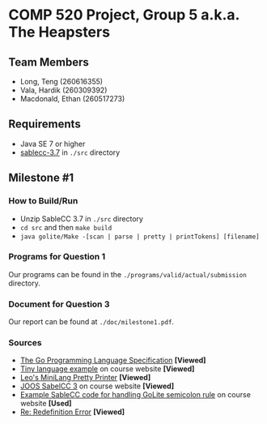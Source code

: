 # COMP 520 Project, Group 5 a.k.a. The Heapsters

## Team Members

* Long, Teng (260616355)
* Vala, Hardik (260309392)
* Macdonald, Ethan (260517273)

## Requirements

* Java SE 7 or higher
* [sablecc-3.7](http://www.sablecc.org/) in `./src` directory

## Milestone #1

### How to Build/Run

* Unzip SableCC 3.7 in `./src` directory
* `cd src` and then `make build`
* `java golite/Make -[scan | parse | pretty | printTokens] [filename]`

### Programs for Question 1

Our programs can be found in the `./programs/valid/actual/submission` directory.

### Document for Question 3

Our report can be found at `./doc/milestone1.pdf`.

### Sources

* [The Go Programming Language Specification](https://golang.org/ref/spec) **[Viewed]**
* [Tiny language example](http://www.sable.mcgill.ca/~hendren/520/2016/tiny/) on course website **[Viewed]**
* [Leo's MiniLang Pretty Printer](https://github.com/leo-teng-long/minipart2/blob/master/src/mini/PrettyPrinter.java) **[Viewed]**
* [JOOS SabelCC 3](http://www.sable.mcgill.ca/~hendren/520/2016/joos/jjoos-scc-3/) on course website **[Viewed]**
* [Example SableCC code for handling GoLite semicolon rule](http://www.sable.mcgill.ca/~hendren/520/2016/semicolon-test/) on course website **[Used]**
* [Re: Redefinition Error](http://www.sable.mcgill.ca/listarchives/sablecc-list/msg00639.html) **[Viewed]**